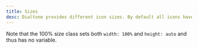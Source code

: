 ```yaml
---
title: Sizes
desc: Dialtone provides different icon sizes. By default all icons have a height and width of 1.5em. The size classes below can be applied <strong>either</strong> to the icon wrapper or the icon itself.
---
```


Note that the 100% size class sets both `width: 100%` and `height: auto` and thus has no variable.

<icon-sizes-table class="d-mt16"></icon-sizes-table>
